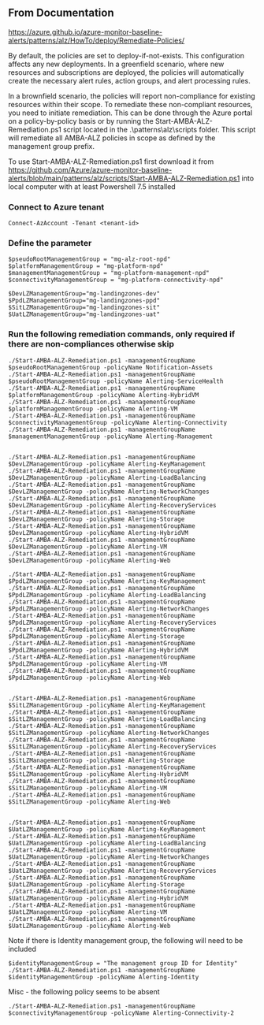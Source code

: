 ## From Documentation

https://azure.github.io/azure-monitor-baseline-alerts/patterns/alz/HowTo/deploy/Remediate-Policies/

By default, the policies are set to deploy-if-not-exists. This configuration affects any new deployments. In a greenfield scenario, where new resources and subscriptions are deployed, the policies will automatically create the necessary alert rules, action groups, and alert processing rules.

In a brownfield scenario, the policies will report non-compliance for existing resources within their scope. To remediate these non-compliant resources, you need to initiate remediation. This can be done through the Azure portal on a policy-by-policy basis or by running the Start-AMBA-ALZ-Remediation.ps1 script located in the .\patterns\alz\scripts folder. This script will remediate all AMBA-ALZ policies in scope as defined by the management group prefix.

To use Start-AMBA-ALZ-Remediation.ps1 first download it from https://github.com/Azure/azure-monitor-baseline-alerts/blob/main/patterns/alz/scripts/Start-AMBA-ALZ-Remediation.ps1 into local computer with at least Powershell 7.5 installed


### Connect to Azure tenant
```
Connect-AzAccount -Tenant <tenant-id>
```

### Define the parameter
```
$pseudoRootManagementGroup = "mg-alz-root-npd"
$platformManagementGroup = "mg-platform-npd"
$managementManagementGroup = "mg-platform-management-npd"
$connectivityManagementGroup = "mg-platform-connectivity-npd"

$DevLZManagementGroup="mg-landingzones-dev"
$PpdLZManagementGroup="mg-landingzones-ppd"
$SitLZManagementGroup="mg-landingzones-sit"
$UatLZManagementGroup="mg-landingzones-uat"

```

### Run the following remediation commands, only required if there are non-compliances otherwise skip
```
./Start-AMBA-ALZ-Remediation.ps1 -managementGroupName $pseudoRootManagementGroup -policyName Notification-Assets
./Start-AMBA-ALZ-Remediation.ps1 -managementGroupName $pseudoRootManagementGroup -policyName Alerting-ServiceHealth
./Start-AMBA-ALZ-Remediation.ps1 -managementGroupName $platformManagementGroup -policyName Alerting-HybridVM
./Start-AMBA-ALZ-Remediation.ps1 -managementGroupName $platformManagementGroup -policyName Alerting-VM
./Start-AMBA-ALZ-Remediation.ps1 -managementGroupName $connectivityManagementGroup -policyName Alerting-Connectivity
./Start-AMBA-ALZ-Remediation.ps1 -managementGroupName $managementManagementGroup -policyName Alerting-Management


./Start-AMBA-ALZ-Remediation.ps1 -managementGroupName $DevLZManagementGroup -policyName Alerting-KeyManagement
./Start-AMBA-ALZ-Remediation.ps1 -managementGroupName $DevLZManagementGroup -policyName Alerting-LoadBalancing
./Start-AMBA-ALZ-Remediation.ps1 -managementGroupName $DevLZManagementGroup -policyName Alerting-NetworkChanges
./Start-AMBA-ALZ-Remediation.ps1 -managementGroupName $DevLZManagementGroup -policyName Alerting-RecoveryServices
./Start-AMBA-ALZ-Remediation.ps1 -managementGroupName $DevLZManagementGroup -policyName Alerting-Storage
./Start-AMBA-ALZ-Remediation.ps1 -managementGroupName $DevLZManagementGroup -policyName Alerting-HybridVM
./Start-AMBA-ALZ-Remediation.ps1 -managementGroupName $DevLZManagementGroup -policyName Alerting-VM
./Start-AMBA-ALZ-Remediation.ps1 -managementGroupName $DevLZManagementGroup -policyName Alerting-Web

./Start-AMBA-ALZ-Remediation.ps1 -managementGroupName $PpdLZManagementGroup -policyName Alerting-KeyManagement
./Start-AMBA-ALZ-Remediation.ps1 -managementGroupName $PpdLZManagementGroup -policyName Alerting-LoadBalancing
./Start-AMBA-ALZ-Remediation.ps1 -managementGroupName $PpdLZManagementGroup -policyName Alerting-NetworkChanges
./Start-AMBA-ALZ-Remediation.ps1 -managementGroupName $PpdLZManagementGroup -policyName Alerting-RecoveryServices
./Start-AMBA-ALZ-Remediation.ps1 -managementGroupName $PpdLZManagementGroup -policyName Alerting-Storage
./Start-AMBA-ALZ-Remediation.ps1 -managementGroupName $PpdLZManagementGroup -policyName Alerting-HybridVM
./Start-AMBA-ALZ-Remediation.ps1 -managementGroupName $PpdLZManagementGroup -policyName Alerting-VM
./Start-AMBA-ALZ-Remediation.ps1 -managementGroupName $PpdLZManagementGroup -policyName Alerting-Web


./Start-AMBA-ALZ-Remediation.ps1 -managementGroupName $SitLZManagementGroup -policyName Alerting-KeyManagement
./Start-AMBA-ALZ-Remediation.ps1 -managementGroupName $SitLZManagementGroup -policyName Alerting-LoadBalancing
./Start-AMBA-ALZ-Remediation.ps1 -managementGroupName $SitLZManagementGroup -policyName Alerting-NetworkChanges
./Start-AMBA-ALZ-Remediation.ps1 -managementGroupName $SitLZManagementGroup -policyName Alerting-RecoveryServices
./Start-AMBA-ALZ-Remediation.ps1 -managementGroupName $SitLZManagementGroup -policyName Alerting-Storage
./Start-AMBA-ALZ-Remediation.ps1 -managementGroupName $SitLZManagementGroup -policyName Alerting-HybridVM
./Start-AMBA-ALZ-Remediation.ps1 -managementGroupName $SitLZManagementGroup -policyName Alerting-VM
./Start-AMBA-ALZ-Remediation.ps1 -managementGroupName $SitLZManagementGroup -policyName Alerting-Web


./Start-AMBA-ALZ-Remediation.ps1 -managementGroupName $UatLZManagementGroup -policyName Alerting-KeyManagement
./Start-AMBA-ALZ-Remediation.ps1 -managementGroupName $UatLZManagementGroup -policyName Alerting-LoadBalancing
./Start-AMBA-ALZ-Remediation.ps1 -managementGroupName $UatLZManagementGroup -policyName Alerting-NetworkChanges
./Start-AMBA-ALZ-Remediation.ps1 -managementGroupName $UatLZManagementGroup -policyName Alerting-RecoveryServices
./Start-AMBA-ALZ-Remediation.ps1 -managementGroupName $UatLZManagementGroup -policyName Alerting-Storage
./Start-AMBA-ALZ-Remediation.ps1 -managementGroupName $UatLZManagementGroup -policyName Alerting-HybridVM
./Start-AMBA-ALZ-Remediation.ps1 -managementGroupName $UatLZManagementGroup -policyName Alerting-VM
./Start-AMBA-ALZ-Remediation.ps1 -managementGroupName $UatLZManagementGroup -policyName Alerting-Web
```


Note if there is Identity management group, the following will need to be included 

```
$identityManagementGroup = "The management group ID for Identity"
./Start-AMBA-ALZ-Remediation.ps1 -managementGroupName $identityManagementGroup -policyName Alerting-Identity
```

Misc - the following policy seems to be absent
```
./Start-AMBA-ALZ-Remediation.ps1 -managementGroupName $connectivityManagementGroup -policyName Alerting-Connectivity-2
```
